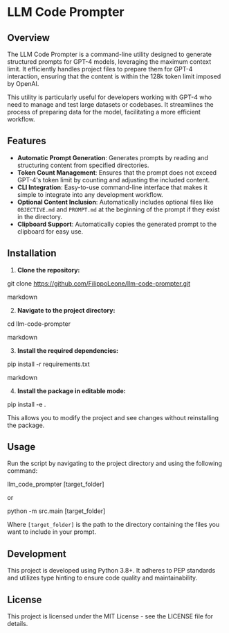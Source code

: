 # LLM Code Prompter

## Overview
The LLM Code Prompter is a command-line utility designed to generate structured prompts for GPT-4 models, leveraging the maximum context limit. It efficiently handles project files to prepare them for GPT-4 interaction, ensuring that the content is within the 128k token limit imposed by OpenAI.

This utility is particularly useful for developers working with GPT-4 who need to manage and test large datasets or codebases. It streamlines the process of preparing data for the model, facilitating a more efficient workflow.

## Features
- **Automatic Prompt Generation**: Generates prompts by reading and structuring content from specified directories.
- **Token Count Management**: Ensures that the prompt does not exceed GPT-4's token limit by counting and adjusting the included content.
- **CLI Integration**: Easy-to-use command-line interface that makes it simple to integrate into any development workflow.
- **Optional Content Inclusion**: Automatically includes optional files like `OBJECTIVE.md` and `PROMPT.md` at the beginning of the prompt if they exist in the directory.
- **Clipboard Support**: Automatically copies the generated prompt to the clipboard for easy use.

## Installation

1. **Clone the repository:**

git clone https://github.com/FilippoLeone/llm-code-prompter.git

markdown

2. **Navigate to the project directory:**

cd llm-code-prompter

markdown

3. **Install the required dependencies:**

pip install -r requirements.txt

markdown

4. **Install the package in editable mode:**

pip install -e .

This allows you to modify the project and see changes without reinstalling the package.

## Usage

Run the script by navigating to the project directory and using the following command:

llm_code_prompter [target_folder]

or

python -m src.main [target_folder]

Where `[target_folder]` is the path to the directory containing the files you want to include in your prompt.

## Development

This project is developed using Python 3.8+. It adheres to PEP standards and utilizes type hinting to ensure code quality and maintainability.

## License

This project is licensed under the MIT License - see the LICENSE file for details.